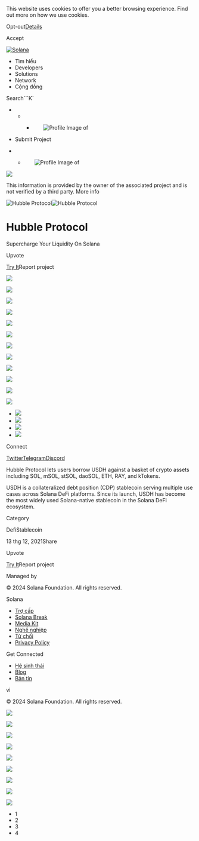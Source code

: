 This website uses cookies to offer you a better browsing experience. Find out
more on how we use cookies.

Opt-out[Details](/vi/privacy-policy#collection-of-information)

Accept

[![Solana](/_next/static/media/logotype.e4df684f.svg)](/vi)

  * Tìm hiểu
  * Developers
  * Solutions
  * Network
  * Cộng đồng 

Search```K`

  *   *   * ![](data:image/svg+xml,%3csvg%20xmlns=%27http://www.w3.org/2000/svg%27%20version=%271.1%27%20width=%2728%27%20height=%2728%27/%3e)![Profile Image of ](/_next/static/media/ecosystem_user.7ebb52fa.svg)

  * Submit Project
  *   * ![](data:image/svg+xml,%3csvg%20xmlns=%27http://www.w3.org/2000/svg%27%20version=%271.1%27%20width=%2728%27%20height=%2728%27/%3e)![Profile Image of ](/_next/static/media/ecosystem_user.7ebb52fa.svg)

![](/_next/image?url=%2F_next%2Fstatic%2Fmedia%2Fhero.631479cd.png&w=3840&q=75)

This information is provided by the owner of the associated project and is not
verified by a third party. More info

![Hubble
Protocol](/_next/image?url=%2Fapi%2Fprojectimg%2Fckx53qnvf162309mbwunb11m5%3Ftype%3DLOGO&w=3840&q=75)![Hubble
Protocol](/_next/image?url=%2Fapi%2Fprojectimg%2Fckx53qnvf162309mbwunb11m5%3Ftype%3DLOGO&w=3840&q=75)

# Hubble Protocol

Supercharge Your Liquidity On Solana

Upvote

[Try It](https://hubbleprotocol.io/)Report project

![](/api/projectimg/ckx53qnvf162309mbwunb11m5?type=IMG&number=0)

![](/api/projectimg/ckx53qnvf162309mbwunb11m5?type=IMG&number=1)

![](/api/projectimg/ckx53qnvf162309mbwunb11m5?type=IMG&number=2)

![](/api/projectimg/ckx53qnvf162309mbwunb11m5?type=IMG&number=3)

![](/api/projectimg/ckx53qnvf162309mbwunb11m5?type=IMG&number=0)

![](/api/projectimg/ckx53qnvf162309mbwunb11m5?type=IMG&number=1)

![](/api/projectimg/ckx53qnvf162309mbwunb11m5?type=IMG&number=2)

![](/api/projectimg/ckx53qnvf162309mbwunb11m5?type=IMG&number=3)

![](/api/projectimg/ckx53qnvf162309mbwunb11m5?type=IMG&number=0)

![](/api/projectimg/ckx53qnvf162309mbwunb11m5?type=IMG&number=1)

![](/api/projectimg/ckx53qnvf162309mbwunb11m5?type=IMG&number=2)

![](/api/projectimg/ckx53qnvf162309mbwunb11m5?type=IMG&number=3)

  * ![](/_next/image?url=%2Fapi%2Fprojectimg%2Fckx53qnvf162309mbwunb11m5%3Ftype%3DIMG%26number%3D0&w=3840&q=75)
  * ![](/_next/image?url=%2Fapi%2Fprojectimg%2Fckx53qnvf162309mbwunb11m5%3Ftype%3DIMG%26number%3D1&w=3840&q=75)
  * ![](/_next/image?url=%2Fapi%2Fprojectimg%2Fckx53qnvf162309mbwunb11m5%3Ftype%3DIMG%26number%3D2&w=3840&q=75)
  * ![](/_next/image?url=%2Fapi%2Fprojectimg%2Fckx53qnvf162309mbwunb11m5%3Ftype%3DIMG%26number%3D3&w=3840&q=75)

Connect

[Twitter](https://twitter.com/HubbleProtocol)[Telegram](https://t.me/hubbleprotocol)[Discord](https://discord.com/invite/7vv3WM8TQn)

Hubble Protocol lets users borrow USDH against a basket of crypto assets
including SOL, mSOL, stSOL, daoSOL, ETH, RAY, and kTokens.

USDH is a collateralized debt position (CDP) stablecoin serving multiple use
cases across Solana DeFi platforms. Since its launch, USDH has become the most
widely used Solana-native stablecoin in the Solana DeFi ecosystem.

Category

DefiStablecoin

13 thg 12, 2021Share

Upvote

[Try It](https://hubbleprotocol.io/)Report project

Managed by

[](/vi)

[](/youtube)[](/twitter)[](/discord)[](/reddit)[](/github)[](/telegram)

© 2024 Solana Foundation. All rights reserved.

Solana

  * [Trợ cấp](https://solana.org/grants)
  * [Solana Break](https://break.solana.com/)
  * [Media Kit](/vi/branding)
  * [Nghề nghiệp ](https://jobs.solana.com/)
  * [Từ chối](/vi/tos)
  * [Privacy Policy](/vi/privacy-policy)

Get Connected

  * [Hệ sinh thái](/vi/ecosystem)
  * [Blog](/vi/news)
  * [Bản tin](/vi/newsletter)

vi

© 2024 Solana Foundation. All rights reserved.

![](/api/projectimg/ckx53qnvf162309mbwunb11m5?type=IMG&number=3)

![](/api/projectimg/ckx53qnvf162309mbwunb11m5?type=IMG&number=0)

![](/api/projectimg/ckx53qnvf162309mbwunb11m5?type=IMG&number=1)

![](/api/projectimg/ckx53qnvf162309mbwunb11m5?type=IMG&number=2)

![](/api/projectimg/ckx53qnvf162309mbwunb11m5?type=IMG&number=3)

![](/api/projectimg/ckx53qnvf162309mbwunb11m5?type=IMG&number=0)

![](/api/projectimg/ckx53qnvf162309mbwunb11m5?type=IMG&number=1)

![](/api/projectimg/ckx53qnvf162309mbwunb11m5?type=IMG&number=2)

![](/api/projectimg/ckx53qnvf162309mbwunb11m5?type=IMG&number=3)

  * 1
  * 2
  * 3
  * 4

